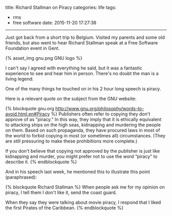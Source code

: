 title: Richard Stallman on Piracy
categories: life
tags:
  - rms
  - free software
date: 2015-11-20 17:27:38
---


Just got back from a short trip to Belgium. Visited my parents and some old friends, but also went to hear Richard Stallman speak at a Free Software Foundation event in Gent.

{% asset_img gnu.png GNU logo %}

I can't say I agreed with everything he said, but it was a fantastic experience to see and hear him in person. There's no doubt the man is a living legend.

One of the many things he touched on in his 2 hour long speech is piracy.

<!-- more -->

Here is a relevant quote on the subject from the GNU website:

{% blockquote gnu.org http://www.gnu.org/philosophy/words-to-avoid.html.en#Piracy %}
Publishers often refer to copying they don't approve of as “piracy.” In this way, they imply that it is ethically equivalent to attacking ships on the high seas, kidnapping and murdering the people on them. Based on such propaganda, they have procured laws in most of the world to forbid copying in most (or sometimes all) circumstances. (They are still pressuring to make these prohibitions more complete.)

If you don't believe that copying not approved by the publisher is just like kidnapping and murder, you might prefer not to use the word “piracy” to describe it.
{% endblockquote %}

And in his speech last week, he mentioned this to illustrate this point (paraphrased):

{% blockquote Richard Stallman %}
When people ask me for my opinion on piracy, I tell them I don't like it, send the coast guard.

When they say they were talking about movie piracy, I respond that I liked the first Pirates of the Caribbean.
{% endblockquote %}
